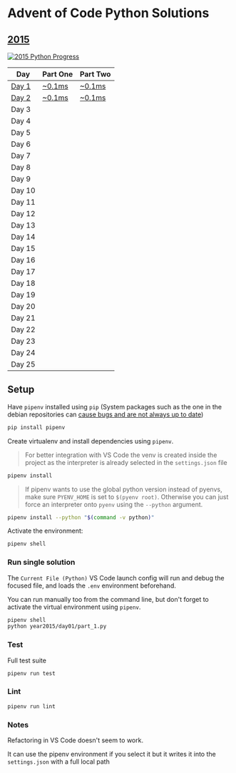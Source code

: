 # Advent of Code Python Solutions

## [2015](https://adventofcode.com/2015/)

[![2015 Python Progress](https://img.shields.io/endpoint?url=https://raw.githubusercontent.com/AlexAegis/advent-of-code/master/.github/badges/python/2015.json)](/solutions/python/year2015/)

<!-- markdownlint-disable MD013 -->

| Day                                        | Part One                                             | Part Two                                             |
| ------------------------------------------ | ---------------------------------------------------- | ---------------------------------------------------- |
| [Day 1](/solutions/python/year2015/day01/) | [~0.1ms](/solutions/python/year2015/day01/part_1.py) | [~0.1ms](/solutions/python/year2015/day01/part_2.py) |
| [Day 2](/solutions/python/year2015/day02/) | [~0.1ms](/solutions/python/year2015/day02/part_1.py) | [~0.1ms](/solutions/python/year2015/day02/part_2.py) |
| Day 3                                      |                                                      |                                                      |
| Day 4                                      |                                                      |                                                      |
| Day 5                                      |                                                      |                                                      |
| Day 6                                      |                                                      |                                                      |
| Day 7                                      |                                                      |                                                      |
| Day 8                                      |                                                      |                                                      |
| Day 9                                      |                                                      |                                                      |
| Day 10                                     |                                                      |                                                      |
| Day 11                                     |                                                      |                                                      |
| Day 12                                     |                                                      |                                                      |
| Day 13                                     |                                                      |                                                      |
| Day 14                                     |                                                      |                                                      |
| Day 15                                     |                                                      |                                                      |
| Day 16                                     |                                                      |                                                      |
| Day 17                                     |                                                      |                                                      |
| Day 18                                     |                                                      |                                                      |
| Day 19                                     |                                                      |                                                      |
| Day 20                                     |                                                      |                                                      |
| Day 21                                     |                                                      |                                                      |
| Day 22                                     |                                                      |                                                      |
| Day 23                                     |                                                      |                                                      |
| Day 24                                     |                                                      |                                                      |
| Day 25                                     |                                                      |                                                      |

## Setup

Have `pipenv` installed using `pip` (System packages such as the one in the
debian repositories can [cause bugs and are not always up to date](https://bugs.debian.org/cgi-bin/bugreport.cgi?bug=945139))

```sh
pip install pipenv
```

Create virtualenv and install dependencies using `pipenv`.

> For better integration with VS Code the venv is created inside the
> project as the interpreter is already selected in the `settings.json` file

```sh
pipenv install
```

> If pipenv wants to use the global python version instead of pyenvs, make
> sure `PYENV_HOME` is set to `$(pyenv root)`. Otherwise you can just force an
> interpreter onto `pyenv` using the `--python` argument.

```sh
pipenv install --python "$(command -v python)"
```

Activate the environment:

```sh
pipenv shell
```

### Run single solution

The `Current File (Python)` VS Code launch config will run and debug the
focused file, and loads the `.env` environment beforehand.

You can run manually too from the command line, but don't forget to activate
the virtual environment using `pipenv`.

```sh
pipenv shell
python year2015/day01/part_1.py
```

### Test

Full test suite

```sh
pipenv run test
```

### Lint

```sh
pipenv run lint
```

### Notes

Refactoring in VS Code doesn't seem to work.

It can use the pipenv environment if you select it but it writes it into the
`settings.json` with a full local path
